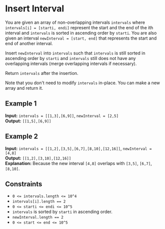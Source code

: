 # Insert Interval

You are given an array of non-overlapping intervals `intervals` where `intervals[i] = [starti, endi]` represent the start and the end of the ith interval and `intervals` is sorted in ascending order by `starti`. You are also given an interval `newInterval = [start, end]` that represents the start and end of another interval.

Insert `newInterval` into `intervals` such that `intervals` is still sorted in ascending order by `starti` and `intervals` still does not have any overlapping intervals (merge overlapping intervals if necessary).

Return `intervals` after the insertion.

Note that you don't need to modify `intervals` in-place. You can make a new array and return it.

## Example 1

**Input:** `intervals = [[1,3],[6,9]]`, `newInterval = [2,5]`  
**Output:** `[[1,5],[6,9]]`

## Example 2

**Input:** `intervals = [[1,2],[3,5],[6,7],[8,10],[12,16]]`, `newInterval = [4,8]`  
**Output:** `[[1,2],[3,10],[12,16]]`  
**Explanation:** Because the new interval `[4,8]` overlaps with `[3,5]`, `[6,7]`, `[8,10]`.

## Constraints

- `0 <= intervals.length <= 10^4`
- `intervals[i].length == 2`
- `0 <= starti <= endi <= 10^5`
- `intervals` is sorted by `starti` in ascending order.
- `newInterval.length == 2`
- `0 <= start <= end <= 10^5`

